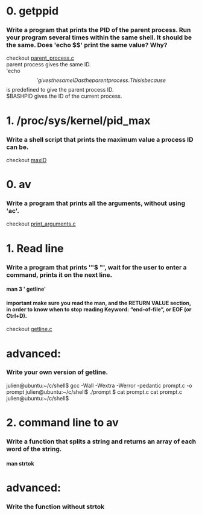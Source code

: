 # 0. getppid  
### **Write a program that prints the PID of the parent process. Run your program several times within the same shell. It should be the same. Does 'echo $$' print the same value? Why?**
checkout [parent_process.c](/parent_process.c)\
parent process gives the same ID.\
'echo $$' gives the same ID as the parent process. This is because $$ is predefined to give the parent process ID.\
$BASHPID gives the ID of the current process.


# 1. /proc/sys/kernel/pid_max  
### **Write a shell script that prints the maximum value a process ID can be.**
checkout [maxID](/maxID)


# 0. av
### **Write a program that prints all the arguments, without using 'ac'.**
checkout [print_arguments.c](/print_arguments.c)

# 1. Read line
### **Write a program that prints '"$ "', wait for the user to enter a command, prints it on the next line.**

#### man 3 ' getline'

#### important make sure you read the man, and the RETURN VALUE section, in order to know when to stop reading Keyword: “end-of-file”, or EOF (or Ctrl+D).
checkout [getline.c](/getline.c)

# **advanced:**
### **Write your own version of getline.**

julien@ubuntu:~/c/shell$ gcc -Wall -Wextra -Werror -pedantic prompt.c -o prompt
julien@ubuntu:~/c/shell$ ./prompt
$ cat prompt.c
cat prompt.c
julien@ubuntu:~/c/shell$


# 2. command line to av
### **Write a function that splits a string and returns an array of each word of the string.**

#### man strtok

# **advanced:**
### **Write the function without strtok**
